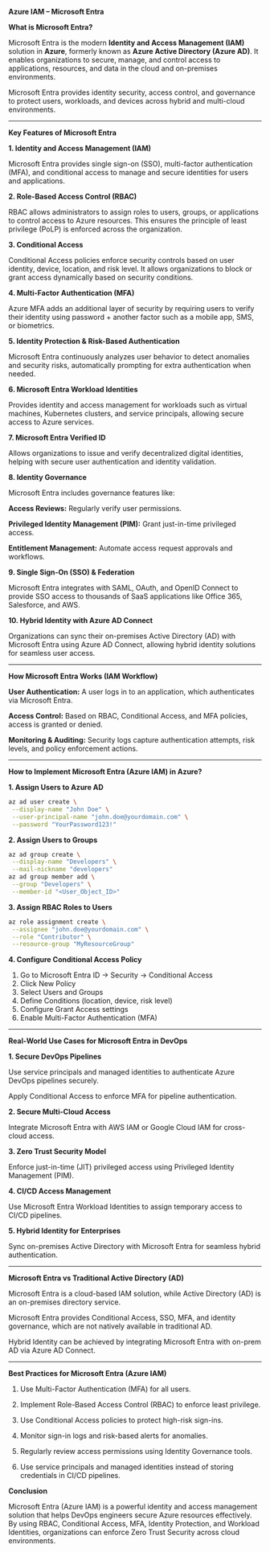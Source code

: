 **Azure IAM – Microsoft Entra**

**What is Microsoft Entra?**

Microsoft Entra is the modern **Identity and Access Management (IAM)** solution in **Azure**, formerly known as **Azure Active Directory (Azure AD)**. It enables organizations to secure, manage, and control access to applications, resources, and data in the cloud and on-premises environments.

Microsoft Entra provides identity security, access control, and governance to protect users, workloads, and devices across hybrid and multi-cloud environments.

---

**Key Features of Microsoft Entra**

**1. Identity and Access Management (IAM)**

Microsoft Entra provides single sign-on (SSO), multi-factor authentication (MFA), and conditional access to manage and secure identities for users and applications.

**2. Role-Based Access Control (RBAC)**

RBAC allows administrators to assign roles to users, groups, or applications to control access to Azure resources. This ensures the principle of least privilege (PoLP) is enforced across the organization.

**3. Conditional Access**

Conditional Access policies enforce security controls based on user identity, device, location, and risk level. It allows organizations to block or grant access dynamically based on security conditions.

**4. Multi-Factor Authentication (MFA)**

Azure MFA adds an additional layer of security by requiring users to verify their identity using password + another factor such as a mobile app, SMS, or biometrics.

**5. Identity Protection & Risk-Based Authentication**

Microsoft Entra continuously analyzes user behavior to detect anomalies and security risks, automatically prompting for extra authentication when needed.

**6. Microsoft Entra Workload Identities**

Provides identity and access management for workloads such as virtual machines, Kubernetes clusters, and service principals, allowing secure access to Azure services.

**7. Microsoft Entra Verified ID**

Allows organizations to issue and verify decentralized digital identities, helping with secure user authentication and identity validation.

**8. Identity Governance**

Microsoft Entra includes governance features like:

**Access Reviews:** Regularly verify user permissions.

**Privileged Identity Management (PIM):** Grant just-in-time privileged access.

**Entitlement Management:** Automate access request approvals and workflows.

**9. Single Sign-On (SSO) & Federation**

Microsoft Entra integrates with SAML, OAuth, and OpenID Connect to provide SSO access to thousands of SaaS applications like Office 365, Salesforce, and AWS.

**10. Hybrid Identity with Azure AD Connect**

Organizations can sync their on-premises Active Directory (AD) with Microsoft Entra using Azure AD Connect, allowing hybrid identity solutions for seamless user access.

---

**How Microsoft Entra Works (IAM Workflow)**

**User Authentication:** A user logs in to an application, which authenticates via Microsoft Entra.

**Access Control:** Based on RBAC, Conditional Access, and MFA policies, access is granted or denied.

**Monitoring & Auditing:** Security logs capture authentication attempts, risk levels, and policy enforcement actions.

---

**How to Implement Microsoft Entra (Azure IAM) in Azure?**

**1. Assign Users to Azure AD**

 ```bash
az ad user create \
  --display-name "John Doe" \
  --user-principal-name "john.doe@yourdomain.com" \
  --password "YourPassword123!"
 ```

**2. Assign Users to Groups**

 ```bash
az ad group create \
  --display-name "Developers" \
  --mail-nickname "developers"
az ad group member add \
  --group "Developers" \
  --member-id "<User_Object_ID>"
 ```

**3. Assign RBAC Roles to Users**

 ```bash
az role assignment create \
  --assignee "john.doe@yourdomain.com" \
  --role "Contributor" \
  --resource-group "MyResourceGroup"
 ```

**4. Configure Conditional Access Policy**

1. Go to Microsoft Entra ID → Security → Conditional Access
2. Click New Policy
3. Select Users and Groups
4. Define Conditions (location, device, risk level)
5. Configure Grant Access settings
6. Enable Multi-Factor Authentication (MFA)

---

**Real-World Use Cases for Microsoft Entra in DevOps**

**1. Secure DevOps Pipelines**

Use service principals and managed identities to authenticate Azure DevOps pipelines securely.

Apply Conditional Access to enforce MFA for pipeline authentication.

**2. Secure Multi-Cloud Access**

Integrate Microsoft Entra with AWS IAM or Google Cloud IAM for cross-cloud access.

**3. Zero Trust Security Model**

Enforce just-in-time (JIT) privileged access using Privileged Identity Management (PIM).

**4. CI/CD Access Management**

Use Microsoft Entra Workload Identities to assign temporary access to CI/CD pipelines.

**5. Hybrid Identity for Enterprises**

Sync on-premises Active Directory with Microsoft Entra for seamless hybrid authentication.

---

**Microsoft Entra vs Traditional Active Directory (AD)**

Microsoft Entra is a cloud-based IAM solution, while Active Directory (AD) is an on-premises directory service.

Microsoft Entra provides Conditional Access, SSO, MFA, and identity governance, which are not natively available in traditional AD.

Hybrid Identity can be achieved by integrating Microsoft Entra with on-prem AD via Azure AD Connect.

---

**Best Practices for Microsoft Entra (Azure IAM)**

1. Use Multi-Factor Authentication (MFA) for all users.

2. Implement Role-Based Access Control (RBAC) to enforce least privilege.

3. Use Conditional Access policies to protect high-risk sign-ins.
   
4. Monitor sign-in logs and risk-based alerts for anomalies.

5. Regularly review access permissions using Identity Governance tools.
   
6. Use service principals and managed identities instead of storing credentials in CI/CD pipelines.

**Conclusion**

Microsoft Entra (Azure IAM) is a powerful identity and access management solution that helps DevOps engineers secure Azure resources effectively. By using RBAC, Conditional Access, MFA, Identity Protection, and Workload Identities, organizations can enforce Zero Trust Security across cloud environments.
